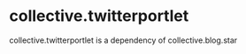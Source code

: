collective.twitterportlet
=========================

collective.twitterportlet is a dependency of collective.blog.star